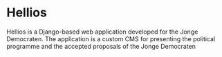 Hellios
====
Hellios is a Django-based web application developed for the Jonge Democraten.
The application is a custom CMS for presenting the political programme and the accepted proposals of the Jonge Democraten
